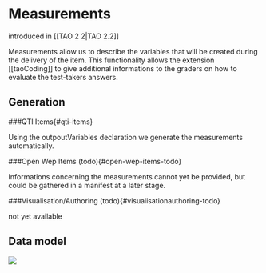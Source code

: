 <!--
author:
    - 'Joel Bout'
created_at: '2012-06-15 10:40:44'
updated_at: '2012-06-15 14:30:47'
-->

Measurements
============

introduced in [[TAO 2 2|TAO 2.2]]

Measurements allow us to describe the variables that will be created during the delivery of the item. This functionality allows the extension [[taoCoding]] to give additional informations to the graders on how to evaluate the test-takers answers.

Generation
----------

###QTI Items{#qti-items}

Using the outpoutVariables declaration we generate the measurements automatically.

###Open Wep Items (todo){#open-wep-items-todo}

Informations concerning the measurements cannot yet be provided, but could be gathered in a manifest at a later stage.

###Visualisation/Authoring (todo){#visualisationauthoring-todo}

not yet available

Data model
----------

![](http://forge.taotesting.com/attachments/1710/taoItemMeasurements.png)

